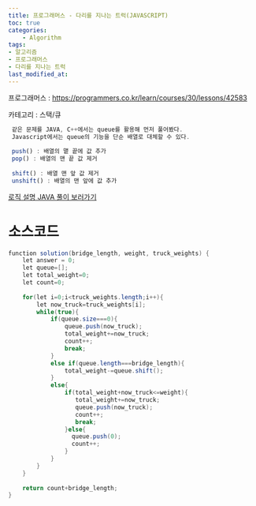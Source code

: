 ```yaml
---
title: 프로그래머스 - 다리를 지나는 트럭(JAVASCRIPT)
toc: true
categories:	
    - Algorithm
tags:
- 알고리즘
- 프로그래머스
- 다리를 지나는 트럭
last_modified_at: 
---
```


프로그래머스 : https://programmers.co.kr/learn/courses/30/lessons/42583

카테고리 : 스택/큐

```javascript
 같은 문제를 JAVA, C++에서는 queue를 활용해 먼저 풀어봤다.
 Javascript에서는 queue의 기능을 단순 배열로 대체할 수 있다.
 
 push() : 배열의 맽 끝에 값 추가
 pop() : 배열의 맨 끝 값 제거
 
 shift() : 배열 맨 앞 값 제거
 unshift() : 배열의 맨 앞에 값 추가
```

 [로직 설명 JAVA 풀이 보러가기](https://gwang920.github.io/algorithm/%ED%94%84%EB%A1%9C%EA%B7%B8%EB%9E%98%EB%A8%B8%EC%8A%A4-%EB%8B%A4%EB%A6%AC%EB%A5%BC%EC%A7%80%EB%82%98%EB%8A%94%ED%8A%B8%EB%9F%AD/)

# 소스코드

```java
function solution(bridge_length, weight, truck_weights) {
    let answer = 0;
    let queue=[];
    let total_weight=0;
    let count=0;
    
    for(let i=0;i<truck_weights.length;i++){
        let now_truck=truck_weights[i]; 
        while(true){
            if(queue.size===0){
                queue.push(now_truck);
                total_weight+=now_truck;
                count++;
                break;
            }
            else if(queue.length===bridge_length){
                total_weight-=queue.shift();
            }
            else{
                if(total_weight+now_truck<=weight){
                   total_weight+=now_truck;
                   queue.push(now_truck);
                   count++;
                   break;
                }else{
                  queue.push(0);
                  count++;
                }
            }
        }
    }
    
    return count+bridge_length;
}
```

